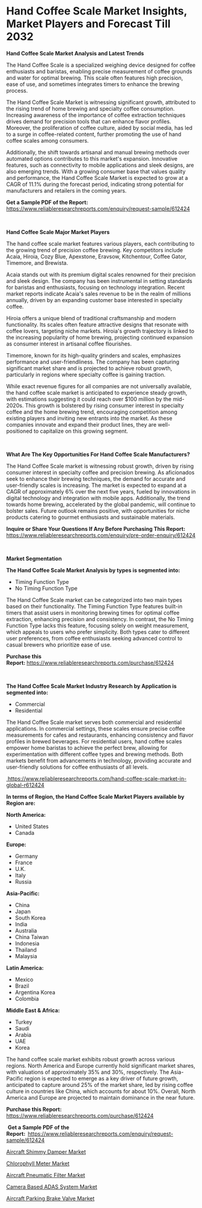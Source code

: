 <p><h1>Hand Coffee Scale Market Insights, Market Players and Forecast Till 2032</h1></p><p><strong>Hand Coffee Scale Market Analysis and Latest Trends</strong></p>
<p><p>The Hand Coffee Scale is a specialized weighing device designed for coffee enthusiasts and baristas, enabling precise measurement of coffee grounds and water for optimal brewing. This scale often features high precision, ease of use, and sometimes integrates timers to enhance the brewing process. </p><p>The Hand Coffee Scale Market is witnessing significant growth, attributed to the rising trend of home brewing and specialty coffee consumption. Increasing awareness of the importance of coffee extraction techniques drives demand for precision tools that can enhance flavor profiles. Moreover, the proliferation of coffee culture, aided by social media, has led to a surge in coffee-related content, further promoting the use of hand coffee scales among consumers.</p><p>Additionally, the shift towards artisanal and manual brewing methods over automated options contributes to this market's expansion. Innovative features, such as connectivity to mobile applications and sleek designs, are also emerging trends. With a growing consumer base that values quality and performance, the Hand Coffee Scale Market is expected to grow at a CAGR of 11.1% during the forecast period, indicating strong potential for manufacturers and retailers in the coming years.</p></p>
<p><strong>Get a Sample PDF of the Report:&nbsp;</strong> <a href="https://www.reliableresearchreports.com/enquiry/request-sample/612424?utm_campaign=37&utm_medium=2&utm_source=Github&utm_content=ia&utm_term=29032025&utm_id=hand-coffee-scale">https://www.reliableresearchreports.com/enquiry/request-sample/612424</a></p>
<p>&nbsp;</p>
<p><strong>Hand Coffee Scale Major Market Players</strong></p>
<p><p>The hand coffee scale market features various players, each contributing to the growing trend of precision coffee brewing. Key competitors include Acaia, Hiroia, Cozy Blue, Apexstone, Eravsow, Kitchentour, Coffee Gator, Timemore, and Brewista. </p><p>Acaia stands out with its premium digital scales renowned for their precision and sleek design. The company has been instrumental in setting standards for baristas and enthusiasts, focusing on technology integration. Recent market reports indicate Acaia's sales revenue to be in the realm of millions annually, driven by an expanding customer base interested in specialty coffee.</p><p>Hiroia offers a unique blend of traditional craftsmanship and modern functionality. Its scales often feature attractive designs that resonate with coffee lovers, targeting niche markets. Hiroia's growth trajectory is linked to the increasing popularity of home brewing, projecting continued expansion as consumer interest in artisanal coffee flourishes.</p><p>Timemore, known for its high-quality grinders and scales, emphasizes performance and user-friendliness. The company has been capturing significant market share and is projected to achieve robust growth, particularly in regions where specialty coffee is gaining traction.</p><p>While exact revenue figures for all companies are not universally available, the hand coffee scale market is anticipated to experience steady growth, with estimations suggesting it could reach over $100 million by the mid-2020s. This growth is bolstered by rising consumer interest in specialty coffee and the home brewing trend, encouraging competition among existing players and inviting new entrants into the market. As these companies innovate and expand their product lines, they are well-positioned to capitalize on this growing segment.</p></p>
<p>&nbsp;</p>
<p><strong>What Are The Key Opportunities For Hand Coffee Scale Manufacturers?</strong></p>
<p><p>The Hand Coffee Scale market is witnessing robust growth, driven by rising consumer interest in specialty coffee and precision brewing. As aficionados seek to enhance their brewing techniques, the demand for accurate and user-friendly scales is increasing. The market is expected to expand at a CAGR of approximately 6% over the next five years, fueled by innovations in digital technology and integration with mobile apps. Additionally, the trend towards home brewing, accelerated by the global pandemic, will continue to bolster sales. Future outlook remains positive, with opportunities for niche products catering to gourmet enthusiasts and sustainable materials.</p></p>
<p><strong>Inquire or Share Your Questions If Any Before Purchasing This Report:</strong> <a href="https://www.reliableresearchreports.com/enquiry/pre-order-enquiry/612424?utm_campaign=37&utm_medium=2&utm_source=Github&utm_content=ia&utm_term=29032025&utm_id=hand-coffee-scale">https://www.reliableresearchreports.com/enquiry/pre-order-enquiry/612424</a></p>
<p>&nbsp;</p>
<p><strong>Market Segmentation</strong></p>
<p><strong>The Hand Coffee Scale Market Analysis by types is segmented into:</strong></p>
<p><ul><li>Timing Function Type</li><li>No Timing Function Type</li></ul></p>
<p><p>The Hand Coffee Scale market can be categorized into two main types based on their functionality. The Timing Function Type features built-in timers that assist users in monitoring brewing times for optimal coffee extraction, enhancing precision and consistency. In contrast, the No Timing Function Type lacks this feature, focusing solely on weight measurement, which appeals to users who prefer simplicity. Both types cater to different user preferences, from coffee enthusiasts seeking advanced control to casual brewers who prioritize ease of use.</p></p>
<p><strong>Purchase this Report:&nbsp;</strong><a href="https://www.reliableresearchreports.com/purchase/612424?utm_campaign=37&utm_medium=2&utm_source=Github&utm_content=ia&utm_term=29032025&utm_id=hand-coffee-scale">https://www.reliableresearchreports.com/purchase/612424</a></p>
<p>&nbsp;</p>
<p><strong>The Hand Coffee Scale Market Industry Research by Application is segmented into:</strong></p>
<p><ul><li>Commercial</li><li>Residential</li></ul></p>
<p><p>The Hand Coffee Scale market serves both commercial and residential applications. In commercial settings, these scales ensure precise coffee measurements for cafes and restaurants, enhancing consistency and flavor profiles in brewed beverages. For residential users, hand coffee scales empower home baristas to achieve the perfect brew, allowing for experimentation with different coffee types and brewing methods. Both markets benefit from advancements in technology, providing accurate and user-friendly solutions for coffee enthusiasts of all levels.</p></p>
<p><a href="https://www.reliableresearchreports.com/hand-coffee-scale-market-in-global-r612424?utm_campaign=37&utm_medium=2&utm_source=Github&utm_content=ia&utm_term=29032025&utm_id=hand-coffee-scale">&nbsp;https://www.reliableresearchreports.com/hand-coffee-scale-market-in-global-r612424</a></p>
<p><strong>In terms of Region, the Hand Coffee Scale Market Players available by Region are:</strong></p>
<p>
    <p> <strong> North America: </strong>
        <ul>
            <li>United States</li>
            <li>Canada</li>
        </ul>
        </p> 
    <p> <strong> Europe: </strong>
        <ul>
            <li>Germany</li>
            <li>France</li>
            <li>U.K.</li>
            <li>Italy</li>
            <li>Russia</li>
        </ul>
        </p> 
    <p> <strong> Asia-Pacific: </strong>
        <ul>
            <li>China</li>
            <li>Japan</li>
            <li>South Korea</li>
            <li>India</li>
            <li>Australia</li>
            <li>China Taiwan</li>
            <li>Indonesia</li>
            <li>Thailand</li>
            <li>Malaysia</li>
        </ul>
        </p> 
    <p> <strong> Latin America: </strong>
        <ul>
            <li>Mexico</li>
            <li>Brazil</li>
            <li>Argentina Korea</li>
            <li>Colombia</li>
        </ul>
        </p> 
    <p> <strong> Middle East & Africa: </strong>
        <ul>
            <li>Turkey</li>
            <li>Saudi</li>
            <li>Arabia</li>
            <li>UAE</li>
            <li>Korea</li>
        </ul>
    </p>
    </p>
<p><p>The hand coffee scale market exhibits robust growth across various regions. North America and Europe currently hold significant market shares, with valuations of approximately 35% and 30%, respectively. The Asia-Pacific region is expected to emerge as a key driver of future growth, anticipated to capture around 25% of the market share, led by rising coffee culture in countries like China, which accounts for about 10%. Overall, North America and Europe are projected to maintain dominance in the near future.</p></p>
<p><strong>Purchase this Report: </strong><a href="https://www.reliableresearchreports.com/purchase/612424?utm_campaign=37&utm_medium=2&utm_source=Github&utm_content=ia&utm_term=29032025&utm_id=hand-coffee-scale">https://www.reliableresearchreports.com/purchase/612424</a></p>
<p>&nbsp;<strong>Get a Sample PDF of the Report:&nbsp;&nbsp;</strong><a href="https://www.reliableresearchreports.com/enquiry/request-sample/612424?utm_campaign=37&utm_medium=2&utm_source=Github&utm_content=ia&utm_term=29032025&utm_id=hand-coffee-scale">https://www.reliableresearchreports.com/enquiry/request-sample/612424</a></p>
<p><strong></strong></p>
<p><p><a href="https://github.com/nicoytabiz7/Market-Research-Report-List-1/blob/main/aircraft-shimmy-damper-market.md?utm_campaign=37&utm_medium=2&utm_source=Github&utm_content=ia&utm_term=29032025&utm_id=hand-coffee-scale">Aircraft Shimmy Damper Market</a></p><p><a href="https://github.com/timayuethem/Market-Research-Report-List-1/blob/main/chlorophyll-meter-market.md?utm_campaign=37&utm_medium=2&utm_source=Github&utm_content=ia&utm_term=29032025&utm_id=hand-coffee-scale">Chlorophyll Meter Market</a></p><p><a href="https://github.com/sekohlorik/Market-Research-Report-List-1/blob/main/aircraft-pneumatic-filter-market.md?utm_campaign=37&utm_medium=2&utm_source=Github&utm_content=ia&utm_term=29032025&utm_id=hand-coffee-scale">Aircraft Pneumatic Filter Market</a></p><p><a href="https://github.com/brabolyrah3h/Market-Research-Report-List-1/blob/main/camera-based-adas-system-market.md?utm_campaign=37&utm_medium=2&utm_source=Github&utm_content=ia&utm_term=29032025&utm_id=hand-coffee-scale">Camera Based ADAS System Market</a></p><p><a href="https://github.com/avirsuckra/Market-Research-Report-List-1/blob/main/aircraft-parking-brake-valve-market.md?utm_campaign=37&utm_medium=2&utm_source=Github&utm_content=ia&utm_term=29032025&utm_id=hand-coffee-scale">Aircraft Parking Brake Valve Market</a></p></p>
